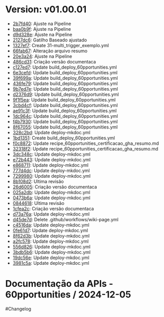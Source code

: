 # Version: v01.00.01

* [2b7fd40](https://github.com/60pportunities/documentacao/commit/2b7fd403c63ac188c71df39c5434a11509930be8): Ajuste na Pipeline
* [baa0b9f](https://github.com/60pportunities/documentacao/commit/baa0b9f9c888132e7fb37c7dfb44df07246b6e6f): Ajuste na Pipeline
* [d9d328e](https://github.com/60pportunities/documentacao/commit/d9d328e79d94663c340e1a0129ce087baa9da4e0): Ajuste na Pipeline
* [2127dc6](https://github.com/60pportunities/documentacao/commit/2127dc64fbe0a549d5114fa6706fde9a4226ac51): Gatilho Baseado ajustado
* [1327ef7](https://github.com/60pportunities/documentacao/commit/1327ef7b9ee2b862ef1a10adeca3209d2a8ca141): Create 31-multi_trigger_exemplo.yml
* [66fab67](https://github.com/60pportunities/documentacao/commit/66fab672cf19c2cdb68045be8e5ee1623db69e1c): Alteração arquivo resumo
* [20e3a24](https://github.com/60pportunities/documentacao/commit/20e3a2489a776df4fd7cb563b1bf4ea45209ccbd): Ajuste na Pipeline
* [486cd31](https://github.com/60pportunities/documentacao/commit/486cd318dcebf2dc4a8c731c7009769210482aa5): <doc> Criação versão documentaca
* [c127ed7](https://github.com/60pportunities/documentacao/commit/c127ed7e7a8721a40edf5693a2378a12a3f1b7e6): Update build_deploy_60pportunities.yml
* [6e3cefd](https://github.com/60pportunities/documentacao/commit/6e3cefd0da06b801e8be51ec69a38e8d10257056): Update build_deploy_60pportunities.yml
* [39f699a](https://github.com/60pportunities/documentacao/commit/39f699abf76f59aa8f075c1a12848187a881a724): Update build_deploy_60pportunities.yml
* [436fe79](https://github.com/60pportunities/documentacao/commit/436fe79fe5be104c287e1638e87087db214985db): Update build_deploy_60pportunities.yml
* [9b7ed7e](https://github.com/60pportunities/documentacao/commit/9b7ed7e353df508c243a00d907e80a06e4d70718): Update build_deploy_60pportunities.yml
* [d2376d9](https://github.com/60pportunities/documentacao/commit/d2376d9b172ed549743f7a38ab0fc44de7d6e88f): Update build_deploy_60pportunities.yml
* [9f1f5ea](https://github.com/60pportunities/documentacao/commit/9f1f5ea9ae7374ffbc73490c8fea6253e7f77d9c): Update build_deploy_60pportunities.yml
* [3cbd4cf](https://github.com/60pportunities/documentacao/commit/3cbd4cf4ba9c548fef8dd35b1707ccb16faaba6c): Update build_deploy_60pportunities.yml
* [ae91c3f](https://github.com/60pportunities/documentacao/commit/ae91c3fc08677586fed9249ba4ba2c3ab90612b6): Update build_deploy_60pportunities.yml
* [1dc964c](https://github.com/60pportunities/documentacao/commit/1dc964c972daae1e3f923e0c0640ae86269c577c): Update build_deploy_60pportunities.yml
* [f4b7930](https://github.com/60pportunities/documentacao/commit/f4b79305baf9770f619e50e7a90fad3d58eebbc0): Update build_deploy_60pportunities.yml
* [8f67055](https://github.com/60pportunities/documentacao/commit/8f67055aa7c25e2e3c686a8ff72fd76331f95a09): Update build_deploy_60pportunities.yml
* [328c2bd](https://github.com/60pportunities/documentacao/commit/328c2bd88a455150668b4161c2a62edc69549cc7): Update deploy-mkdoc.yml
* [1bd1351](https://github.com/60pportunities/documentacao/commit/1bd1351d9607a19759c8c683c097f96d55ea358d): Create build_deploy_60pportunities.yml
* [f0c8872](https://github.com/60pportunities/documentacao/commit/f0c887252cb7e731f82c68061c74707610009461): Update recipe_60pportunities_certificacao_gha_resumo.md
* [32318f2](https://github.com/60pportunities/documentacao/commit/32318f271daa2e2b1e7380f0955433598056bc25): Update recipe_60pportunities_certificacao_gha_resumo.md
* [3dc348c](https://github.com/60pportunities/documentacao/commit/3dc348c56ac841d998ea203b216d5cdfb91a9e17): Update deploy-mkdoc.yml
* [e72b443](https://github.com/60pportunities/documentacao/commit/e72b443c353a524e8895eed571c3f06f91971c61): Update deploy-mkdoc.yml
* [e868711](https://github.com/60pportunities/documentacao/commit/e8687110b0f0b218fe8448b87f3815ca82a4e2e9): Update deploy-mkdoc.yml
* [777d4dc](https://github.com/60pportunities/documentacao/commit/777d4dcbdae20dcbf1a358b93e3566cf3860a73a): Update deploy-mkdoc.yml
* [7299980](https://github.com/60pportunities/documentacao/commit/7299980a3c53f71fc95d67357fcb1a416a153379): Update deploy-mkdoc.yml
* [8b108d2](https://github.com/60pportunities/documentacao/commit/8b108d293d65eac816a159bc708cbab66f91e979): Ultima revisão
* [26d6005](https://github.com/60pportunities/documentacao/commit/26d60054b93a5a9cfd4ce5cea81eda9e87080177): <doc> Criação versão documentaca
* [025a2db](https://github.com/60pportunities/documentacao/commit/025a2db258e48ac47a92d8c733037683a8106322): Update deploy-mkdoc.yml
* [0473b6a](https://github.com/60pportunities/documentacao/commit/0473b6aafac3c5c0f5f0bae437864ad1ccd5b8ca): Update deploy-mkdoc.yml
* [0844618](https://github.com/60pportunities/documentacao/commit/0844618d0742dc4174c5bb0bdbfa302f4b025b5a): Ultima revisão
* [1cfea2c](https://github.com/60pportunities/documentacao/commit/1cfea2ca2aeab2f9bc479bc33718b358bfd6a8fe): <doc> Criação versão documentaca
* [d73a76a](https://github.com/60pportunities/documentacao/commit/d73a76a64ce8df2c98b5a92003a0bac1c66edc0d): Update deploy-mkdoc.yml
* [d45de7d](https://github.com/60pportunities/documentacao/commit/d45de7db6ed5682809cc3bb54efbc2ccef6087d0): Delete .github/workflows/wiki-page.yml
* [c4516da](https://github.com/60pportunities/documentacao/commit/c4516dab8f0e51999fbaefbbdc3eb0c7c3a00e0f): Update deploy-mkdoc.yml
* [0fe61d7](https://github.com/60pportunities/documentacao/commit/0fe61d7a45b2df9fc3192ae21ec29ef987db0a71): Update deploy-mkdoc.yml
* [8f62d3b](https://github.com/60pportunities/documentacao/commit/8f62d3bd82a53eee7abdad8e6248d249d305a985): Update deploy-mkdoc.yml
* [a2fc578](https://github.com/60pportunities/documentacao/commit/a2fc578e51107e5f1f8844dfd5aac282c5308da5): Update deploy-mkdoc.yml
* [556d826](https://github.com/60pportunities/documentacao/commit/556d8269a67cc16eaf8346aeec2d0b52215e7a4b): Update deploy-mkdoc.yml
* [3bdb5b6](https://github.com/60pportunities/documentacao/commit/3bdb5b6063118870e48b70b8066763b753085419): Update deploy-mkdoc.yml
* [19dc56e](https://github.com/60pportunities/documentacao/commit/19dc56edcdea6a7ca4c3cb2c4b4f4e50d3870482): Update deploy-mkdoc.yml
* [3981c5a](https://github.com/60pportunities/documentacao/commit/3981c5a57bfe2890803cbee21a48920a3dbd7150): Update deploy-mkdoc.yml



Documentação da APIs - 60pportunities / 2024-12-05
=========================================

#Changelog
